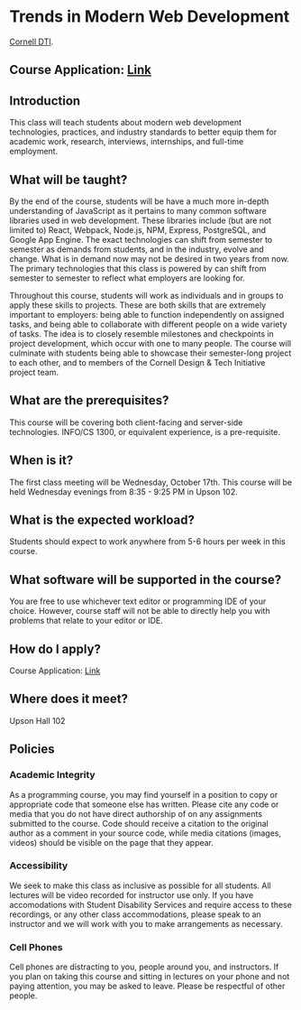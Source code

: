 # Trends in Modern Web Development
[Cornell DTI](http://cornelldti.org/).

## Course Application: [Link](https://docs.google.com/forms/d/e/1FAIpQLSdulhjWZw_TuBRqdYhmtf1iueYyFQy86U3dYXAV7TIVzNeAcw/viewform?usp=sf_link)

## Introduction
This class will teach students about modern web development technologies, practices, and industry standards to better equip them for academic work, research, interviews, internships, and full-time employment. 

## What will be taught?
By the end of the course, students will be have a much more in-depth understanding of JavaScript as it pertains to many common software libraries used in web development. These libraries include (but are not limited to) React, Webpack, Node.js, NPM, Express, PostgreSQL, and Google App Engine. The exact technologies can shift from semester to semester as demands from students, and in the industry, evolve and change. What is in demand now may not be desired in two years from now. The primary technologies that this class is powered by can shift from semester to semester to reflect what employers are looking for.

Throughout this course, students will work as individuals and in groups to apply these skills to projects. These are both skills that are extremely important to employers: being able to function independently on assigned tasks, and being able to collaborate with different people on a wide variety of tasks. The idea is to closely resemble milestones and checkpoints in project development, which occur with one to many people. The course will culminate with students being able to showcase their semester-long project to each other, and to members of the Cornell Design & Tech Initiative project team.

## What are the prerequisites?
This course will be covering both client-facing and server-side technologies. INFO/CS 1300, or equivalent experience, is a pre-requisite.

## When is it?
The first class meeting will be Wednesday, October 17th. This course will be held Wednesday evenings from 8:35 - 9:25 PM in Upson 102.

## What is the expected workload?
Students should expect to work anywhere from 5-6 hours per week in this course.

## What software will be supported in the course?
You are free to use whichever text editor or programming IDE of your choice. However, course staff will not be able to directly help you with problems that relate to your editor or IDE.

## How do I apply?
Course Application: [Link](https://docs.google.com/forms/d/e/1FAIpQLSdulhjWZw_TuBRqdYhmtf1iueYyFQy86U3dYXAV7TIVzNeAcw/viewform?usp=sf_link)

## Where does it meet?
Upson Hall 102

## Policies
### Academic Integrity
As a programming course, you may find yourself in a position to copy or appropriate code that someone else has written. Please cite any code or media that you do not have direct authorship of on any assignments submitted to the course. Code should receive a citation to the original author as a comment in your source code, while media citations (images, videos) should be visible on the page that they appear.

### Accessibility
We seek to make this class as inclusive as possible for all students. All lectures will be video recorded for instructor use only. If you have accomodations with Student Disability Services and require access to these recordings, or any other class accommodations, please speak to an instructor and we will work with you to make arrangements as necessary.

### Cell Phones
Cell phones are distracting to you, people around you, and instructors. If you plan on taking this course and sitting in lectures on your phone and not paying attention, you may be asked to leave. Please be respectful of other people.
